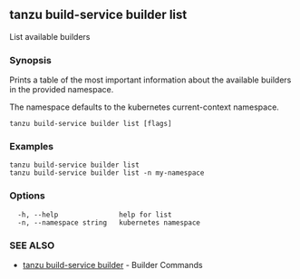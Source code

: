 ## tanzu build-service builder list

List available builders

### Synopsis

Prints a table of the most important information about the available builders in the provided namespace.

The namespace defaults to the kubernetes current-context namespace.

```
tanzu build-service builder list [flags]
```

### Examples

```
tanzu build-service builder list
tanzu build-service builder list -n my-namespace
```

### Options

```
  -h, --help               help for list
  -n, --namespace string   kubernetes namespace
```

### SEE ALSO

* [tanzu build-service builder](tanzu_build-service_builder.md)	 - Builder Commands


